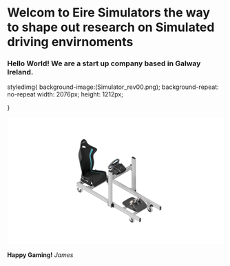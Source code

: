 # Welcom to Eire Simulators the way to shape out research on Simulated driving envirnoments

### Hello World! We are a start up company based in Galway Ireland.

styledimg{
background-image:(Simulator_rev00.png);
background-repeat: no-repeat
width: 2076px;
height: 1212px;

}

![Simulator Rig](Simulator_rev00.png)

**Happy Gaming!**
*James*
